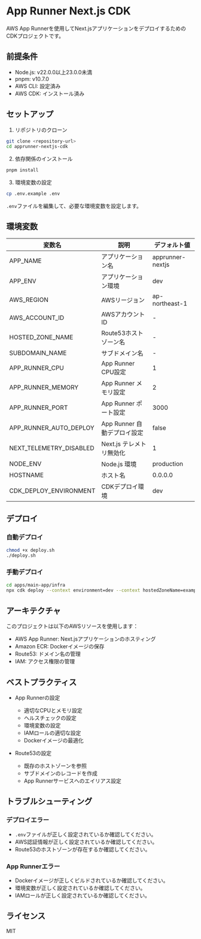 # App Runner Next.js CDK

AWS App Runnerを使用してNext.jsアプリケーションをデプロイするためのCDKプロジェクトです。

## 前提条件

- Node.js: v22.0.0以上23.0.0未満
- pnpm: v10.7.0
- AWS CLI: 設定済み
- AWS CDK: インストール済み

## セットアップ

1. リポジトリのクローン

```bash
git clone <repository-url>
cd apprunner-nextjs-cdk
```

2. 依存関係のインストール

```bash
pnpm install
```

3. 環境変数の設定

```bash
cp .env.example .env
```

`.env`ファイルを編集して、必要な環境変数を設定します。

## 環境変数

| 変数名                  | 説明                        | デフォルト値     |
| ----------------------- | --------------------------- | ---------------- |
| APP_NAME                | アプリケーション名          | apprunner-nextjs |
| APP_ENV                 | アプリケーション環境        | dev              |
| AWS_REGION              | AWSリージョン               | ap-northeast-1   |
| AWS_ACCOUNT_ID          | AWSアカウントID             | -                |
| HOSTED_ZONE_NAME        | Route53ホストゾーン名       | -                |
| SUBDOMAIN_NAME          | サブドメイン名              | -                |
| APP_RUNNER_CPU          | App Runner CPU設定          | 1                |
| APP_RUNNER_MEMORY       | App Runner メモリ設定       | 2                |
| APP_RUNNER_PORT         | App Runner ポート設定       | 3000             |
| APP_RUNNER_AUTO_DEPLOY  | App Runner 自動デプロイ設定 | false            |
| NEXT_TELEMETRY_DISABLED | Next.js テレメトリ無効化    | 1                |
| NODE_ENV                | Node.js 環境                | production       |
| HOSTNAME                | ホスト名                    | 0.0.0.0          |
| CDK_DEPLOY_ENVIRONMENT  | CDKデプロイ環境             | dev              |

## デプロイ

### 自動デプロイ

```bash
chmod +x deploy.sh
./deploy.sh
```

### 手動デプロイ

```bash
cd apps/main-app/infra
npx cdk deploy --context environment=dev --context hostedZoneName=example.com --context subdomainName=app
```

## アーキテクチャ

このプロジェクトは以下のAWSリソースを使用します：

- AWS App Runner: Next.jsアプリケーションのホスティング
- Amazon ECR: Dockerイメージの保存
- Route53: ドメイン名の管理
- IAM: アクセス権限の管理

## ベストプラクティス

- App Runnerの設定

  - 適切なCPUとメモリ設定
  - ヘルスチェックの設定
  - 環境変数の設定
  - IAMロールの適切な設定
  - Dockerイメージの最適化

- Route53の設定
  - 既存のホストゾーンを参照
  - サブドメインのレコードを作成
  - App Runnerサービスへのエイリアス設定

## トラブルシューティング

### デプロイエラー

- `.env`ファイルが正しく設定されているか確認してください。
- AWS認証情報が正しく設定されているか確認してください。
- Route53のホストゾーンが存在するか確認してください。

### App Runnerエラー

- Dockerイメージが正しくビルドされているか確認してください。
- 環境変数が正しく設定されているか確認してください。
- IAMロールが正しく設定されているか確認してください。

## ライセンス

MIT
